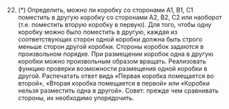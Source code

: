 22. (*) Определить, можно ли коробку со сторонами A1, B1, C1 поместить в другую
коробку со сторонами A2, B2, C2 или наоборот (т.е. поместить вторую коробку в
первую). Для того, чтобы одну коробку можно было поместить в другую, каждая из
соответствующих сторон одной коробки должна быть строго меньше сторон другой
коробки. Стороны коробок задаются в произвольном порядке. При размещении
коробок одна в другую коробки можно произвольным образом вращать. Реализовать
функцию проверки возможности размещения одной коробки в другой. Распечатать
ответ вида «Первая коробка помещается во второй», «Вторая коробка помещается в
первой» или «Коробки нельзя разместить одна в другой». Совет: прежде чем
сравнивать стороны, их необходимо упорядочить.
